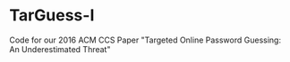 # TarGuess-I
Code for our 2016 ACM CCS Paper "Targeted Online Password Guessing: An Underestimated Threat"
